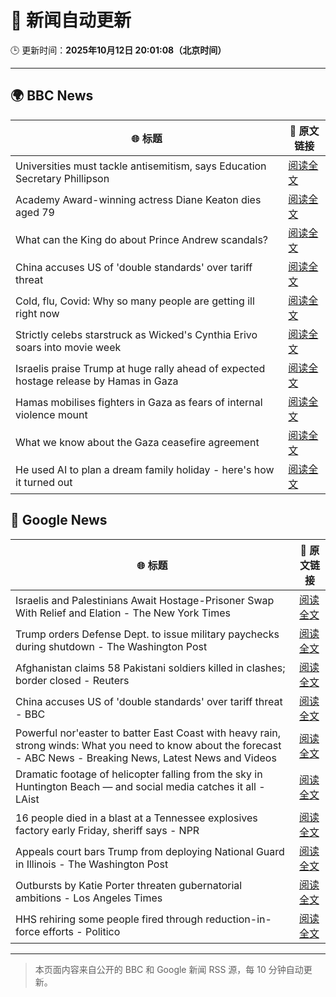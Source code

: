 # 🧠 新闻自动更新

🕒 更新时间：**2025年10月12日 20:01:08（北京时间）**

---

## 🌍 BBC News

| 🌐 标题 | 🔗 原文链接 |
|--------|-------------|
| Universities must tackle antisemitism, says Education Secretary Phillipson | [阅读全文](https://www.bbc.com/news/articles/cly9y7gg6eqo?at_medium=RSS&at_campaign=rss) |
| Academy Award-winning actress Diane Keaton dies aged 79 | [阅读全文](https://www.bbc.com/news/articles/cr5q5rp4r64o?at_medium=RSS&at_campaign=rss) |
| What can the King do about Prince Andrew scandals? | [阅读全文](https://www.bbc.com/news/articles/c04q4v64q05o?at_medium=RSS&at_campaign=rss) |
| China accuses US of 'double standards' over tariff threat | [阅读全文](https://www.bbc.com/news/articles/cn828kg8rmzo?at_medium=RSS&at_campaign=rss) |
| Cold, flu, Covid: Why so many people are getting ill right now | [阅读全文](https://www.bbc.com/news/articles/c1jz608l9l4o?at_medium=RSS&at_campaign=rss) |
| Strictly celebs starstruck as Wicked's Cynthia Erivo soars into movie week | [阅读全文](https://www.bbc.com/news/articles/ce8681j3n07o?at_medium=RSS&at_campaign=rss) |
| Israelis praise Trump at huge rally ahead of expected hostage release by Hamas in Gaza | [阅读全文](https://www.bbc.com/news/articles/c75q5qng0rgo?at_medium=RSS&at_campaign=rss) |
| Hamas mobilises fighters in Gaza as fears of internal violence mount | [阅读全文](https://www.bbc.com/news/articles/ce8482418plo?at_medium=RSS&at_campaign=rss) |
| What we know about the Gaza ceasefire agreement | [阅读全文](https://www.bbc.com/news/articles/cvgqx7ygq41o?at_medium=RSS&at_campaign=rss) |
| He used AI to plan a dream family holiday - here's how it turned out | [阅读全文](https://www.bbc.com/news/articles/cp8w6kn2dyzo?at_medium=RSS&at_campaign=rss) |

## 📰 Google News

| 🌐 标题 | 🔗 原文链接 |
|--------|-------------|
| Israelis and Palestinians Await Hostage-Prisoner Swap With Relief and Elation - The New York Times | [阅读全文](https://news.google.com/rss/articles/CBMingFBVV95cUxOdldMVFkteVBTdWsyZl8tWFlwTUt6OWhZQlNtQUtBSzZCOE9pRWNIZlNWaFNUVkdDc1ZlT3JCWGhYNUdjV2ZEQ1IwYWdXa3RuWkVXZUVWb3paSGNDaXlxal82TWItLS05Uk9uYW1GZ2FMUmc4VnVzeGZ5NHdqeDFVdlREQ0RWZW84YUt0YjlZN3F1TDdUczZ1YTE2VlhCUQ?oc=5) |
| Trump orders Defense Dept. to issue military paychecks during shutdown - The Washington Post | [阅读全文](https://news.google.com/rss/articles/CBMihgFBVV95cUxPTW1FbUNGUHF4MkY4MEJVcDR6emo0Tk5PclJuS3Q5ZHAzR3VVUS1SNG1DeF9NdU5kZmpVR0hIcnduV05JMEp2SXRYTU5LMDRFNkdFQVRUcEdLX3FJVGdiWFBVUDNqOGVEYVMwU2dDaUxJNTFNLTVYU05Oek4zNWZabWx5R3ZzQQ?oc=5) |
| Afghanistan claims 58 Pakistani soldiers killed in clashes; border closed - Reuters | [阅读全文](https://news.google.com/rss/articles/CBMiwgFBVV95cUxObnphMWRFdjlZU2JmSTBJOExITFZyaXBiV0h4MS1taXpGekRzSnE0S0piMTZoNy1JZEVLOWQ1b0lyODlNMEEzUGMzM1g4Q1k2RkFYZXBMTENfUE1oTW80V1YzSXRoTF9XLUR4eFVjNEtMT1l4amZLaGlMLTRjaVRhdjhxaXdmV1BqVks4MlMtYXdVQVRfbTFibUZ4dFVxTEdzZFkwa080cmhDNzNMd2Z6QXl0eVZRVU5KRmVQY0Z1X0tOdw?oc=5) |
| China accuses US of 'double standards' over tariff threat - BBC | [阅读全文](https://news.google.com/rss/articles/CBMiWkFVX3lxTE56YWpabzhsQ0xLY1dmVkdkUDctQlpfeVZOd2s4OC13YXc3YWxHVXpwZEsxQ2p2X0VlQkRFVHJROTRSa3d5bV9yU2hob296b0dEbUJQTUNwTVpMUdIBX0FVX3lxTE5ZZXlabFVGbnA3cHBWczhJUjA0aXFFTlNuSjRtclpTajIta25hLWtfbnJpbFNpYTFJcGFFa3FJUTdHM2dPamxJNnpGUHBvcGR2LU5DTnYwOWRhZjU3SEdv?oc=5) |
| Powerful nor'easter to batter East Coast with heavy rain, strong winds: What you need to know about the forecast - ABC News - Breaking News, Latest News and Videos | [阅读全文](https://news.google.com/rss/articles/CBMiqwFBVV95cUxNcFBJMW83N3g2NUVwYzZJLVNpUkx4aGQ2cmtJNlhnQ2l5UXdZS1JPT2ZkdXlKU2VzVDdQSUlJTURaQXpmVGpteE92cUI0bjBYTWRhbGhMU21YcnRScEV3UVNpZDJpcjBFS3RaeHptRVM4cUpQQ0Njdk5iYkIyek8zMmg5bDJ1bjRuaDJfTnhHSXFnTUM4YUVfSm04MkZWRS1CS0J3UHFkdllWSDg?oc=5) |
| Dramatic footage of helicopter falling from the sky in Huntington Beach — and social media catches it all - LAist | [阅读全文](https://news.google.com/rss/articles/CBMixAFBVV95cUxPT3NkVjB1aTdOZmo1b0o0SkJsVWFwdUpwdTBCX2REc1lhaXJrY2UwZzVxTDU5ZmFncnBQSUJqWGd5a2g0Q2VacUtBSThYTkt2dW9RUGltRE1lbkd6b1VQZTh5a0tCWkFSYmlWVGJJelZqdE4xd2Ewems2MzUyRVVPOVJmYjNFUXp0TmlPU1lvQWxHVENJOXdtb1Ruc3k5eDVKYUlwM3BzZFlWZUFCX0dsOElUSzh5RVZvQlY5MGJaQmhtSDFl?oc=5) |
| 16 people died in a blast at a Tennessee explosives factory early Friday, sheriff says - NPR | [阅读全文](https://news.google.com/rss/articles/CBMimgFBVV95cUxPQ0FBcDF0UC02c3NjM0VLbDBoVkZ6Nk1ncEtiQ0RmNnFCY3I5akZfS2R4TTc1bE1qbHRidGU2ZkJvMW9GUl9MVklVNUJDUklIQm1TZGRkaU5fSDRJQzZSNTlrWE95V3Rpa25sNWhLYXhKeFl0UktDUEZiM2p0MGJVNEhNd0loR3Y4LUJseGtJZ0dYbkZBZk9ZbGRB?oc=5) |
| Appeals court bars Trump from deploying National Guard in Illinois - The Washington Post | [阅读全文](https://news.google.com/rss/articles/CBMiiAFBVV95cUxOWHlfS0xGbW1vZkRtWFk5Vk5ycUhNRjU1WDVZM0hrTFBybFV0dGlnQTM3WjV1RlA3Wmc4eENUVTZLQXNZc2xtYnotNlZabDd1NjVLOE1lOTJkeVZRZVg2MnBkVk5xdkxpYmJjbmNRd2syMWVYX1NpdUF5SkRsQTNWWHJvcHhGZnpJ?oc=5) |
| Outbursts by Katie Porter threaten gubernatorial ambitions - Los Angeles Times | [阅读全文](https://news.google.com/rss/articles/CBMiuwFBVV95cUxOTlRtVDlBSi1QQTQ0ajBxNXRqQl9veG9iWFc3X2ZBMnhabXJfWHZKRVRYSmZhcXRFZWxpNUdBcm10Tlp5aldlTmVkLWZuUDJ4T2M2V2NMdDltcmdBUk56RG1TNVNlRTdpQU1LNEFFRmVvSXFjQVVfRXRzN0lBNWkyMzhKNGNudjBxWXd3YUttTDItUGN6eFJpSDdpaFVCQzc0NlpxQU5vQVQwZXBRQVVWN0MyU3ZGZ2xYelFB?oc=5) |
| HHS rehiring some people fired through reduction-in-force efforts - Politico | [阅读全文](https://news.google.com/rss/articles/CBMimwFBVV95cUxPNWV2c0xndE9mVWQ3OFZWd3p2dldHY3pYdDlva2FWYkNGRlBLZkk4VDZORzRyR3U5enRwdVRjSWw3NWczYmZrLXdzcTNIYUM1TG13Ulg1QXppd284U1N3WjdFSGRBcGNPSVN4MEpjU0Z0UG9IMTQ2WHVoUGN0MXpWeVU0UmNQak9ORWY1dTE3TVRYdTlvMkt4bkFwWQ?oc=5) |

---
> 本页面内容来自公开的 BBC 和 Google 新闻 RSS 源，每 10 分钟自动更新。